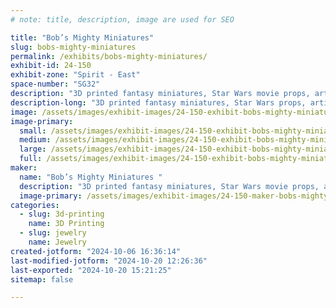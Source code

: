 ```yaml
---
# note: title, description, image are used for SEO

title: "Bob’s Mighty Miniatures"
slug: bobs-mighty-miniatures
permalink: /exhibits/bobs-mighty-miniatures/
exhibit-id: 24-150
exhibit-zone: "Spirit - East"
space-number: "SG32"
description: "3D printed fantasy miniatures, Star Wars movie props, articulated toys"
description-long: "3D printed fantasy miniatures, Star Wars props, articulated toys"
image: /assets/images/exhibit-images/24-150-exhibit-bobs-mighty-miniatures-img-1627-large.jpeg
image-primary: 
  small: /assets/images/exhibit-images/24-150-exhibit-bobs-mighty-miniatures-img-1627-small.jpeg
  medium: /assets/images/exhibit-images/24-150-exhibit-bobs-mighty-miniatures-img-1627-medium.jpeg
  large: /assets/images/exhibit-images/24-150-exhibit-bobs-mighty-miniatures-img-1627-large.jpeg
  full: /assets/images/exhibit-images/24-150-exhibit-bobs-mighty-miniatures-img-1627-full.jpeg
maker: 
  name: "Bob’s Mighty Miniatures "
  description: "3D printed fantasy miniatures, Star Wars movie props, articulated toys"
  image-primary: /assets/images/exhibit-images/24-150-maker-bobs-mighty-miniatures-img-2798-medium.jpeg
categories: 
  - slug: 3d-printing
    name: 3D Printing
  - slug: jewelry
    name: Jewelry
created-jotform: "2024-10-06 16:36:14"
last-modified-jotform: "2024-10-20 12:26:36"
last-exported: "2024-10-20 15:21:25"
sitemap: false

---
```

